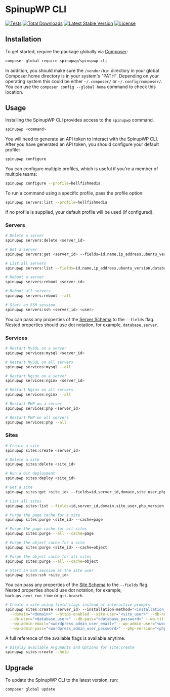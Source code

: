 # SpinupWP CLI

[![Tests](https://github.com/spinupwp/spinupwp-cli/actions/workflows/tests.yml/badge.svg?event=push)](https://github.com/spinupwp/spinupwp-cli/actions/workflows/tests.yml)
[![Total Downloads](https://img.shields.io/packagist/dt/spinupwp/spinupwp-cli)](https://packagist.org/packages/spinupwp/spinupwp-cli)
[![Latest Stable Version](https://img.shields.io/packagist/v/spinupwp/spinupwp-cli)](https://packagist.org/packages/spinupwp/spinupwp-cli)
[![License](https://img.shields.io/packagist/l/spinupwp/spinupwp-cli)](https://packagist.org/packages/spinupwp/spinupwp-cli)

## Installation
To get started, require the package globally via [Composer](https://getcomposer.org):
```bash
composer global require spinupwp/spinupwp-cli
```
In addition, you should make sure the `/vendor/bin` directory in your global Composer home directory is in your system's "PATH". Depending on your operating system this could be either `~/.composer/` or `~/.config/composer/`. You can use the `composer config --global home` command to check this location.

## Usage
Installing the SpinupWP CLI provides access to the `spinupwp` command.
```bash
spinupwp <command>
````
You will need to generate an API token to interact with the SpinupWP CLI. After you have generated an API token, you should configure your default profile:
```bash
spinupwp configure
````
You can configure multiple profiles, which is useful if you're a member of multiple teams:
```bash
spinupwp configure --profile=hellfishmedia
```
To run a command using a specific profile, pass the profile option:
```bash
spinupwp servers:list --profile=hellfishmedia
```
If no profile is supplied, your default profile will be used (if configured).

### Servers
```bash
# Delete a server
spinupwp servers:delete <server_id>

# Get a server
spinupwp servers:get <server_id> --fields=id,name,ip_address,ubuntu_version,database.server

# List all servers
spinupwp servers:list --fields=id,name,ip_address,ubuntu_version,database.server

# Reboot a server
spinupwp servers:reboot <server_id>

# Reboot all servers
spinupwp servers:reboot --all

# Start an SSH session
spinupwp servers:ssh <server_id> <user>
```
You can pass any properties of the [Server Schema](https://api.spinupwp.com/?shell#tocS_Server) to the `--fields` flag.
Nested properties should use dot notation, for example, `database.server`.

### Services
```bash
# Restart MySQL on a server
spinupwp services:mysql <server_id>

# Restart MySQL on all servers
spinupwp services:mysql --all

# Restart Nginx on a server
spinupwp services:nginx <server_id>

# Restart Nginx on all servers
spinupwp services:nginx --all

# Restart PHP on a server
spinupwp services:php <server_id>

# Restart PHP on all servers
spinupwp services:php --all
```

### Sites
```bash
# Create a site
spinupwp sites:create <server_id>

# Delete a site
spinupwp sites:delete <site_id>

# Run a Git deployment
spinupwp sites:deploy <site_id>

# Get a site
spinupwp sites:get <site_id> --fields=id,server_id,domain,site_user,php_version,page_cache,https

# List all sites
spinupwp sites:list --fields=id,server_id,domain,site_user,php_version,page_cache,https

# Purge the page cache for a site
spinupwp sites:purge <site_id> --cache=page

# Purge the page cache for all sites
spinupwp sites:purge --all --cache=page

# Purge the object cache for a site
spinupwp sites:purge <site_id> --cache=object

# Purge the object cache for all sites
spinupwp sites:purge --all --cache=object

# Start an SSH session as the site user
spinupwp sites:ssh <site_id>
```
You can pass any properties of the [Site Schema](https://api.spinupwp.com/?shell#tocS_Site) to the `--fields` flag.
Nested properties should use dot notation, for example, `backups.next_run_time` or `git.branch`.

```bash
# Create a site using field flags instead of interactive prompts
spinupwp sites:create <server_id> --installation-method="<installation_method>" \
  --domain="<domain>" --https-enabled --site-user="<site_user>" --db-name="<database_name>" \
  --db-user="<database_user>" --db-pass="<database_password>" --wp-title="<wordpress_site_title>" \
  --wp-admin-email="<wordpress_admin_user_email>" --wp-admin-user="<wordpress_admin_user_username>" \
  --wp-admin-pass="<wordpress_admin_user_password>" --php-version="<php_version>" --page-cache-enabled
```

A full reference of the available flags is available anytime.

```bash
# Display available Arguments and Options for site:create 
spinupwp sites:create --help
```

## Upgrade
To update the SpinupWP CLI to the latest version, run:
```bash
composer global update
```
